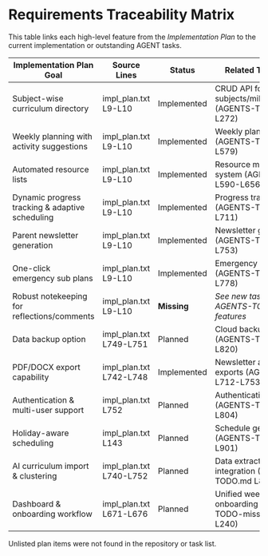 # Requirements Traceability Matrix

This table links each high-level feature from the _Implementation Plan_ to the current implementation or outstanding AGENT tasks.

| Implementation Plan Goal                        | Source Lines            | Status      | Related Tasks/Features                                                 |
| ----------------------------------------------- | ----------------------- | ----------- | ---------------------------------------------------------------------- |
| Subject-wise curriculum directory               | impl_plan.txt L9-L10    | Implemented | CRUD API for subjects/milestones/activities (AGENTS-TODO.md L231-L272) |
| Weekly planning with activity suggestions       | impl_plan.txt L9-L10    | Implemented | Weekly planner automation (AGENTS-TODO.md L527-L579)                   |
| Automated resource lists                        | impl_plan.txt L9-L10    | Implemented | Resource management system (AGENTS-TODO.md L590-L656)                  |
| Dynamic progress tracking & adaptive scheduling | impl_plan.txt L9-L10    | Implemented | Progress tracking & alerts (AGENTS-TODO.md L658-L711)                  |
| Parent newsletter generation                    | impl_plan.txt L9-L10    | Implemented | Newsletter generator (AGENTS-TODO.md L712-L753)                        |
| One-click emergency sub plans                   | impl_plan.txt L9-L10    | Implemented | Emergency sub plans (AGENTS-TODO.md L758-L778)                         |
| Robust notekeeping for reflections/comments     | impl_plan.txt L9-L10    | **Missing** | _See new tasks in section 9 of AGENTS-TODO-missing features_           |
| Data backup option                              | impl_plan.txt L749-L751 | Planned     | Cloud backup integration (AGENTS-TODO.md L816-L820)                    |
| PDF/DOCX export capability                      | impl_plan.txt L742-L748 | Implemented | Newsletter and sub plan exports (AGENTS-TODO.md L712-L753, L758-L775)  |
| Authentication & multi-user support             | impl_plan.txt L752      | Planned     | Authentication module (AGENTS-TODO.md L783-L804)                       |
| Holiday-aware scheduling                        | impl_plan.txt L143      | Planned     | Schedule generation tasks (AGENTS-TODO.md L865-L901)                   |
| AI curriculum import & clustering               | impl_plan.txt L740-L752 | Planned     | Data extraction & AI integration (AGENTS-TODO.md L830-L864)            |
| Dashboard & onboarding workflow                 | impl_plan.txt L671-L676 | Planned     | Unified week view & onboarding tasks (AGENTS-TODO-missing… L234-L240)  |

Unlisted plan items were not found in the repository or task list.
